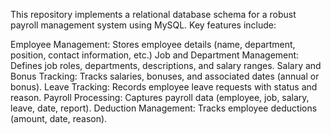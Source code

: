 This repository implements a relational database schema for a robust payroll management system using MySQL. Key features include:

Employee Management: Stores employee details (name, department, position, contact information, etc.)
Job and Department Management: Defines job roles, departments, descriptions, and salary ranges.
Salary and Bonus Tracking: Tracks salaries, bonuses, and associated dates (annual or bonus).
Leave Tracking: Records employee leave requests with status and reason.
Payroll Processing: Captures payroll data (employee, job, salary, leave, date, report).
Deduction Management: Tracks employee deductions (amount, date, reason).

